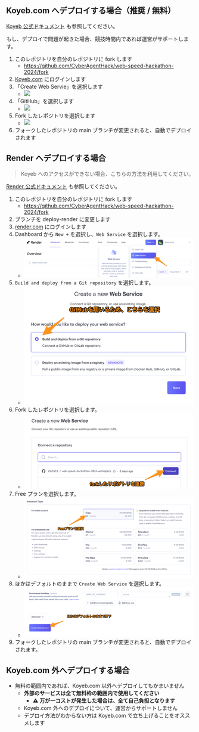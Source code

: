 ## Koyeb.com へデプロイする場合（推奨 / 無料）

[Koyeb 公式ドキュメント](https://www.koyeb.com/docs/build-and-deploy/build-from-git) も参照してください。

もし、デプロイで問題が起きた場合、競技時間内であれば運営がサポートします。

1. このレポジトリを自分のレポジトリに fork します
   - https://github.com/CyberAgentHack/web-speed-hackathon-2024/fork
2. [Koyeb.com](https://app.koyeb.com/auth/signin) にログインします
3. 「Create Web Servie」を選択します
   - ![](./assets/315193605-3af9858e-ac66-428d-84ad-20ff2138a17d.png)
4. 「GitHub」を選択します
   - ![](./assets/315193991-555ce520-c691-4857-b7a2-7425a5ee7dd0.png)
5. Fork したレポジトリを選択します
   - ![](./assets/315194852-25c04bd7-51c6-499a-acfa-d42226d8ea4e.png)
6. フォークしたレポジトリの main ブランチが変更されると、自動でデプロイされます

## Render へデプロイする場合

> Koyeb へのアクセスができない場合、こちらの方法を利用してください。

[Render 公式ドキュメント](https://render.com/docs) も参照してください。

1. このレポジトリを自分のレポジトリに fork します
   - https://github.com/CyberAgentHack/web-speed-hackathon-2024/fork
2. ブランチを deploy-render に変更します
3. [render.com](https://dashboard.render.com) にログインします
4. Dashboard から `New +` を選択し、`Web Service` を選択します。
   - ![](./assets/33037c38-8de8-4803-b70f-5ed2b865f8a9.png)
5. `Build and deploy from a Git repository` を選択します。
   - ![](./assets/815f76c2-68cd-499d-acc9-97b7b33f21f0.png)
6. Fork したレポジトリを選択します。
   - ![](./assets/00948af6-0973-487e-b338-940e10e91ed6.png)
7. Free プランを選択します。
   - ![](./assets/1f6cf4b1-acdf-420d-b10d-4520c5ca5459.png)
8. ほかはデフォルトのままで `Create Web Service` を選択します。
   - ![](./assets/05ed655b-544d-4f77-998e-e0987a065550.png)
9. フォークしたレポジトリの main ブランチが変更されると、自動でデプロイされます。

## Koyeb.com 外へデプロイする場合

- 無料の範囲内であれば、Koyeb.com 以外へデプロイしてもかまいません
  - **外部のサービスは全て無料枠の範囲内で使用してください**
    - :warning: **万が一コストが発生した場合は、全て自己負担となります**
  - Koyeb.com 外へのデプロイについて、運営からサポートしません
  - デプロイ方法がわからない方は Koyeb.com で立ち上げることをオススメします
